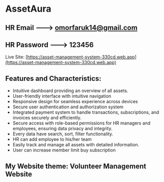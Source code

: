 # AssetAura

## HR Email ---> omorfaruk14@gmail.com

## HR Password ---> 123456

Live Site: [https://asset-management-system-330cd.web.app](https://asset-management-system-330cd.web.app)

## Features and Characteristics:

- Intuitive dashboard providing an overview of all assets.
- User-friendly interface with intuitive navigation
- Responsive design for seamless experience across devices
- Secure user authentication and authorization system
- Integrated payment system to handle transactions, subscriptions, and invoices securely and efficiently.
- Secure access with role-based permissions for HR managers and employees, ensuring data privacy and integrity.
- Every data have search, sort, filter functionality.
- HR can add employee to his/her team
- Easily track and manage all assets with detailed information.
- User can increase member limit buy subscription

## My Website theme: Volunteer Management Website
